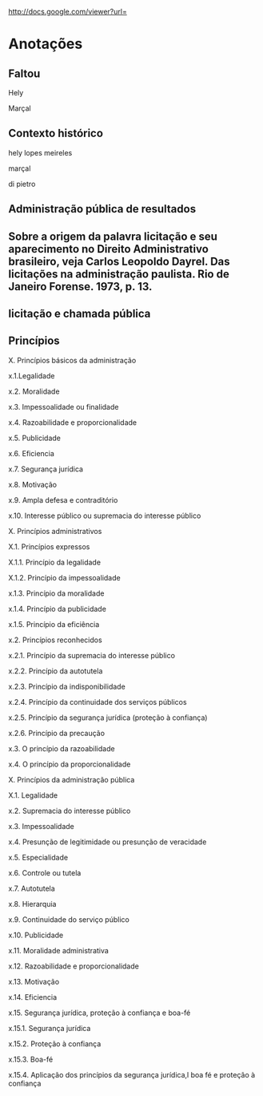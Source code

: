 http://docs.google.com/viewer?url=

Anotações
=========

Faltou
------
  Hely
  
  Marçal

Contexto histórico
------------------
hely lopes meireles

marçal

di pietro


Administração pública de resultados
-----------------------------------
Sobre a origem da palavra licitação e seu aparecimento no Direito Administrativo brasileiro, veja Carlos Leopoldo Dayrel. Das licitações na administração paulista. Rio de Janeiro Forense. 1973, p. 13.
---------------------------------------------------------------------------------------------------------------------------------------------------------------------------------------------------------
licitação e chamada pública
---------------------------
Princípios
----------
X. Princípios básicos da administração

x.1.Legalidade

x.2. Moralidade

x.3. Impessoalidade ou finalidade

x.4. Razoabilidade e proporcionalidade

x.5. Publicidade

x.6. Eficiencia

x.7. Segurança jurídica

x.8. Motivação 

x.9. Ampla defesa e contraditório

x.10. Interesse público ou supremacia do interesse público




X. Princípios administrativos

X.1. Princípios expressos

X.1.1. Princípio da legalidade

X.1.2. Princípio da impessoalidade

x.1.3. Princípio da moralidade

x.1.4. Princípio da publicidade

x.1.5. Princípio da eficiência

x.2. Princípios reconhecidos

x.2.1. Princípio da supremacia do interesse público

x.2.2. Princípio da autotutela

x.2.3. Princípio da indisponibilidade

x.2.4. Princípio da continuidade dos serviços públicos

x.2.5. Princípio da segurança jurídica (proteção à confiança)

x.2.6. Princípio da precaução

x.3. O princípio da razoabilidade

x.4. O princípio da proporcionalidade




X. Princípios da administração pública

X.1. Legalidade

x.2. Supremacia do interesse público

x.3. Impessoalidade

x.4. Presunção de legitimidade ou presunção de veracidade

x.5. Especialidade

x.6. Controle ou tutela

x.7. Autotutela

x.8. Hierarquia

x.9. Continuidade do serviço público

x.10. Publicidade

x.11. Moralidade administrativa

x.12. Razoabilidade e proporcionalidade

x.13. Motivação 

x.14. Eficiencia

x.15. Segurança jurídica, proteção à confiança e boa-fé

x.15.1. Segurança jurídica

x.15.2. Proteção à confiança

x.15.3. Boa-fé

x.15.4. Aplicação dos princípios da segurança jurídica,l boa fé e proteção à confiança
